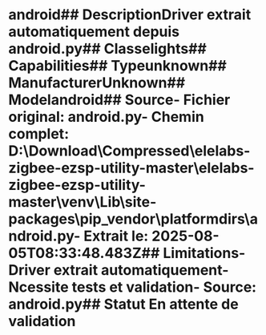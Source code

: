 # android##  DescriptionDriver extrait automatiquement depuis android.py##  Classelights##  Capabilities##  Typeunknown##  ManufacturerUnknown##  Modelandroid##  Source- **Fichier original**: android.py- **Chemin complet**: D:\Download\Compressed\elelabs-zigbee-ezsp-utility-master\elelabs-zigbee-ezsp-utility-master\venv\Lib\site-packages\pip\_vendor\platformdirs\android.py- **Extrait le**: 2025-08-05T08:33:48.483Z##  Limitations- Driver extrait automatiquement- Ncessite tests et validation- Source: android.py##  Statut En attente de validation